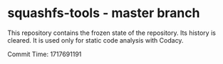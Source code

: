 # squashfs-tools - master branch

This repository contains the frozen state of the repository.
Its history is cleared. It is used only for static code
analysis with Codacy.

Commit Time: 1717691191